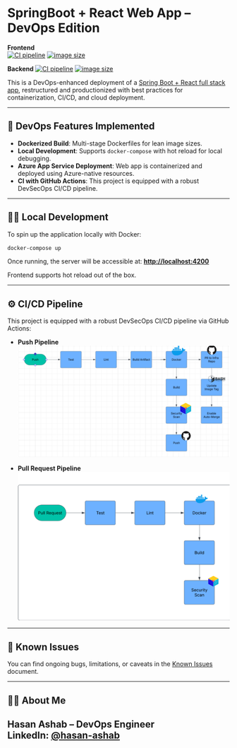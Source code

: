# SpringBoot + React Web App – DevOps Edition

**Frontend**  
[![CI pipeline](https://github.com/HasanAshab/spring-react-devops-appservice/actions/workflows/frontend-ci.yaml/badge.svg)](https://github.com/HasanAshab/spring-react-devops-appservice/actions/workflows/frontend-ci.yaml)
[![image size](https://ghcr-badge.egpl.dev/hasanashab/spring-react-devops-appservice-frontend/size)](https://github.com/HasanAshab/spring-react-devops-appservice/pkgs/container/spring-react-devops-appservice-frontend)

**Backend** 
[![CI pipeline](https://github.com/HasanAshab/spring-react-devops-appservice/actions/workflows/backend-ci.yaml/badge.svg)](https://github.com/HasanAshab/spring-react-devops-appservice/actions/workflows/backend-ci.yaml)
[![image size](https://ghcr-badge.egpl.dev/hasanashab/spring-react-devops-appservice-backend/size)](https://github.com/HasanAshab/spring-react-devops-appservice/pkgs/container/spring-react-devops-appservice-backend)


This is a DevOps-enhanced deployment of a [Spring Boot + React full stack app](https://github.com/purshink/ReactJS-Spring-Boot-Full-Stack-App), restructured and productionized with best practices for containerization, CI/CD, and cloud deployment.

---

## 🚀 DevOps Features Implemented

* **Dockerized Build**: Multi-stage Dockerfiles for lean image sizes.
* **Local Development**: Supports `docker-compose` with hot reload for local debugging.
* **Azure App Service Deployment**: Web app is containerized and deployed using Azure-native resources.
* **CI with GitHub Actions**: This project is equipped with a robust DevSecOps CI/CD pipeline.

---

## 🧑‍💻 Local Development

To spin up the application locally with Docker:

```bash
docker-compose up
```

Once running, the server will be accessible at:
**[http://localhost:4200](http://localhost:4200)**

Frontend supports hot reload out of the box.

---

## ⚙️ CI/CD Pipeline

This project is equipped with a robust DevSecOps CI/CD pipeline via GitHub Actions:

* **Push Pipeline**
  ![Push Pipeline](static/images/cicd/push.png)

* **Pull Request Pipeline**
  ![Pull Request Pipeline](static/images/cicd/pr.png)

---

## 🐞 Known Issues

You can find ongoing bugs, limitations, or caveats in the [Known Issues](./KNOWN_ISSUES.md) document.

---


## 🙋‍♂️ About Me
**Hasan Ashab** – DevOps Engineer  
LinkedIn: [@hasan-ashab](https://www.linkedin.com/in/hasan-ashab-b9b20a290)
---